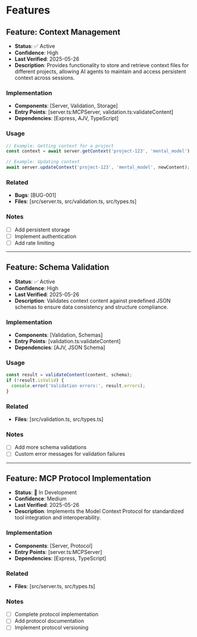 # Features
<!-- Last Updated: 2025-05-26 -->

## Feature: Context Management
- **Status**: ✅ Active
- **Confidence**: High
- **Last Verified**: 2025-05-26
- **Description**:
  Provides functionality to store and retrieve context files for different projects, allowing AI agents to maintain and access persistent context across sessions.

### Implementation
- **Components**: [Server, Validation, Storage]
- **Entry Points**: [server.ts:MCPServer, validation.ts:validateContent]
- **Dependencies**: [Express, AJV, TypeScript]

### Usage
```typescript
// Example: Getting context for a project
const context = await server.getContext('project-123', 'mental_model');

// Example: Updating context
await server.updateContext('project-123', 'mental_model', newContent);
```

### Related
- **Bugs**: [BUG-001]
- **Files**: [src/server.ts, src/validation.ts, src/types.ts]

### Notes
- [ ] Add persistent storage
- [ ] Implement authentication
- [ ] Add rate limiting

---

## Feature: Schema Validation
- **Status**: ✅ Active
- **Confidence**: High
- **Last Verified**: 2025-05-26
- **Description**:
  Validates context content against predefined JSON schemas to ensure data consistency and structure compliance.

### Implementation
- **Components**: [Validation, Schemas]
- **Entry Points**: [validation.ts:validateContent]
- **Dependencies**: [AJV, JSON Schema]

### Usage
```typescript
const result = validateContent(content, schema);
if (!result.isValid) {
  console.error('Validation errors:', result.errors);
}
```

### Related
- **Files**: [src/validation.ts, src/types.ts]

### Notes
- [ ] Add more schema validations
- [ ] Custom error messages for validation failures

---

## Feature: MCP Protocol Implementation
- **Status**: 🚧 In Development
- **Confidence**: Medium
- **Last Verified**: 2025-05-26
- **Description**:
  Implements the Model Context Protocol for standardized tool integration and interoperability.

### Implementation
- **Components**: [Server, Protocol]
- **Entry Points**: [server.ts:MCPServer]
- **Dependencies**: [Express, TypeScript]

### Related
- **Files**: [src/server.ts, src/types.ts]

### Notes
- [ ] Complete protocol implementation
- [ ] Add protocol documentation
- [ ] Implement protocol versioning
